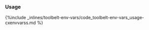 <!-- post: -->


### Usage



{%include _inlines/toolbelt-env-vars/code_toolbelt-env-vars_usage-cxenvvarss.md %}



